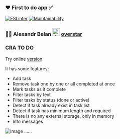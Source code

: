 ### ❤️ First to do app ✅

[![ESLinter](https://github.com/FFire/cra-todo/actions/workflows/ESLinter.yml/badge.svg?branch=main)](https://github.com/FFire/cra-todo/actions/workflows/ESLinter.yml)
[![Maintainability](https://api.codeclimate.com/v1/badges/80e0e39cb0d8b37fa44b/maintainability)](https://codeclimate.com/github/FFire/cra-todo/maintainability)

### 🙋‍♂ Alexandr Belan <img src="https://4.bp.blogspot.com/-IUDvPAuE9Rg/XE9Muo_8D-I/AAAAAAAAHdE/vDGQsIXh4GM8qdInx9AHPq984Q9P4BEQgCK4BGAYYCw/s640/Icon-Telegram.png" alt="drawing" width="24"/>️ [overstar](https://t.me/overstar)
### CRA TO DO
Try online [version](https://cra-todo.vercel.app/)

It has some features:
- Add task
- Remove task one by one or all completed at once
- Mark tasks as it complete
- Filter tasks by text
- Filter tasks by status (done or active)
- Detect if task already exist in task list
- Detect if task has minimum length and required
- There is no any external storage, only in memory
- Info messages

![image](https://user-images.githubusercontent.com/803639/148641561-c37324ab-bf44-450c-a397-6a602f5971df.png)
......